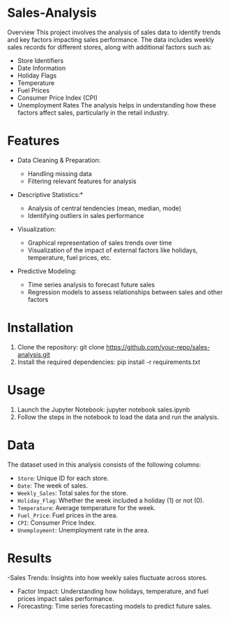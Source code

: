 # Sales-Analysis
Overview
This project involves the analysis of sales data to identify trends and key factors impacting sales performance. The data includes weekly sales records for different stores, along with additional factors such as:
- Store Identifiers
- Date Information
- Holiday Flags
- Temperature
- Fuel Prices
- Consumer Price Index (CPI)
- Unemployment Rates
The analysis helps in understanding how these factors affect sales, particularly in the retail industry.

# Features
- Data Cleaning & Preparation:
  - Handling missing data
  - Filtering relevant features for analysis

- Descriptive Statistics:*
  - Analysis of central tendencies (mean, median, mode)
  - Identifying outliers in sales performance
  
- Visualization:
  - Graphical representation of sales trends over time
  - Visualization of the impact of external factors like holidays, temperature, fuel prices, etc.


- Predictive Modeling: 
  - Time series analysis to forecast future sales
  - Regression models to assess relationships between sales and other factors

# Installation
1. Clone the repository:
   git clone https://github.com/your-repo/sales-analysis.git
2. Install the required dependencies:
   pip install -r requirements.txt
# Usage
1. Launch the Jupyter Notebook:
   jupyter notebook sales.ipynb
2. Follow the steps in the notebook to load the data and run the analysis.
# Data
The dataset used in this analysis consists of the following columns:
- `Store`: Unique ID for each store.
- `Date`: The week of sales.
- `Weekly_Sales`: Total sales for the store.
- `Holiday_Flag`: Whether the week included a holiday (1) or not (0).
- `Temperature`: Average temperature for the week.
- `Fuel_Price`: Fuel prices in the area.
- `CPI`: Consumer Price Index.
- `Unemployment`: Unemployment rate in the area.
# Results
-Sales Trends: Insights into how weekly sales fluctuate across stores.
- Factor Impact: Understanding how holidays, temperature, and fuel prices impact sales performance.
- Forecasting: Time series forecasting models to predict future sales.

